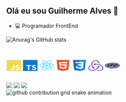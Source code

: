 ## Olá eu sou Guilherme Alves 👋

- 💻  Programador FrontEnd


![Anurag's GitHub stats](https://github-readme-stats.vercel.app/api?username=Guilherme-Lima545&show_icons=true&theme=tokyonight)

##

<div style="display: inline_block"><br>
  <img align="center" alt=Guilherme-Js" height="30" width="40" src="https://raw.githubusercontent.com/devicons/devicon/master/icons/javascript/javascript-plain.svg">
  <img align="center" alt="Guilherme-Ts" height="30" width="40" src="https://raw.githubusercontent.com/devicons/devicon/master/icons/typescript/typescript-plain.svg">
  <img align="center" alt="Guilherme-React" height="30" width="40" src="https://raw.githubusercontent.com/devicons/devicon/master/icons/react/react-original.svg">
  <img align="center" alt="Guilherme-HTML" height="30" width="40" src="https://raw.githubusercontent.com/devicons/devicon/master/icons/html5/html5-original.svg">
  <img align="center" alt="Guilherme-CSS" height="30" width="40" src="https://raw.githubusercontent.com/devicons/devicon/master/icons/css3/css3-original.svg"> 
  <img align="center" alt="Guilherme-CSS" height="30" width="40" src="https://raw.githubusercontent.com/devicons/devicon/master/icons/redux/redux-original.svg"> 
<img align="center" alt="Guilherme-CSS" height="30" width="40" src="https://raw.githubusercontent.com/devicons/devicon/master/icons/php/php-original.svg"> 
</div>

##

<div> 
  <a href="https://www.instagram.com/class.gui/" target="_blank"><img src="https://img.shields.io/badge/-Instagram-%23E4405F?style=for-the-badge&logo=instagram&logoColor=white" target="_blank"></a>
  <a href = "guilhermealvescontato123@gmail.com"><img src="https://img.shields.io/badge/-Gmail-%23333?style=for-the-badge&logo=gmail&logoColor=white" target="_blank"></a>
  <a href="https://www.linkedin.com/in/guilherme-alves-de-lima-/" target="_blank"><img src="https://img.shields.io/badge/-LinkedIn-%230077B5?style=for-the-badge&logo=linkedin&logoColor=white" target="_blank"></a> 
</div>

<picture>
  <source media="(prefers-color-scheme: dark)" srcset="https://raw.githubusercontent.com/Guilherme-Lima545/Guilherme-Lima545/output/github-contribution-grid-snake-dark.svg">
  <source media="(prefers-color-scheme: light)" srcset="https://raw.githubusercontent.com/Guilherme-Lima545/Guilherme-Lima545/output/github-contribution-grid-snake.svg">
  <img alt="github contribution grid snake animation" src="https://raw.githubusercontent.com/Guilherme-Lima545/Guilherme-Lima545/output/github-contribution-grid-snake.svg">
</picture>
